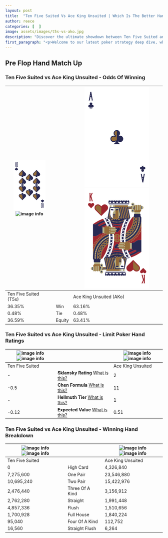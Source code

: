```yaml
---
layout: post
title:  "Ten Five Suited Vs Ace King Unsuited | Which Is The Better Hand In Poker? A Complete Guide"
author: reece
categories: [  ]
image: assets/images/t5s-vs-ako.jpg
description: "Discover the ultimate showdown between Ten Five Suited and Ace King Unsuited in poker! Uncover the odds, strategies, and scenarios where one hand triumphs over the other. Get ready to up your poker game with this thrilling analysis."
first_paragraph: "<p>Welcome to our latest poker strategy deep dive, where we're pitting two distinct hands against each other in a high-stakes showdown: Ten Five Suited vs Ace King Unsuited.</p><p>In the dynamic world of poker, every decision counts, and knowing which hand holds the upper hand is key to your success at the table.</p><p>In this article, we'll dissect these two hands, explore the scenarios where one dominates the other, and equip you with the knowledge to make strategic choices that can tip the odds in your favor.</p><p>Get ready to unravel the intriguing dynamics of these poker hands and elevate your game to new heights.</p>"
---
```




[comment]: # (sp0)

## Pre Flop Hand Match Up

<div class="table hand-ratings" markdown="1"> 



### Ten Five Suited vs Ace King Unsuited - Odds Of Winning


    
| ![image info](assets/images/hand1/T.png) ![image info](assets/images/hand1/5s.png) |  | ![image info](assets/images/hand2/A.png) ![image info](assets/images/hand2/ko.png) |
| -------- | -------- | -------- |
| Ten Five Suited (T5s) |  | Ace King Unsuited (AKo) |
| 36.35% | Win | 63.16% |
| 0.48% | Tie | 0.48% |
| 36.59% | Equity | 63.41% |




[comment]: # (sp1)



### Ten Five Suited vs Ace King Unsuited - Limit Poker Hand Ratings


    
| ![image info](https://www.riverpairs.com/assets/images/hand1/T.png) ![image info](https://www.riverpairs.com/assets/images/hand1/5s.png) |  | ![image info](https://www.riverpairs.com/assets/images/hand2/A.png) ![image info](https://www.riverpairs.com/assets/images/hand2/ko.png) |
| -------- | -------- | -------- |
| Ten Five Suited |  | Ace King Unsuited |
| - | **Sklansky Rating** [What is this?](/sklansky-rating-explained) | 2 |
| -0.5 | **Chen Formula** [What is this?](/chen-formula-explained) | 11 |
| - | **Hellmuth Tier** [What is this?](/Hellmuth-tier-explained) | 1 |
| -0.12 | **Expected Value** [What is this?](/expected-value-explained) | 0.51 |




[comment]: # (sp2)



### Ten Five Suited vs Ace King Unsuited - Winning Hand Breakdown


    
| ![image info](https://www.riverpairs.com/assets/images/hand1/T.png) ![image info](https://www.riverpairs.com/assets/images/hand1/5s.png) |  | ![image info](https://www.riverpairs.com/assets/images/hand2/A.png) ![image info](https://www.riverpairs.com/assets/images/hand2/ko.png) |
| -------- | -------- | -------- |
| Ten Five Suited |  | Ace King Unsuited |
| 0 | High Card | 4,326,840 |
| 7,275,600 | One Pair | 23,546,880 |
| 10,695,240 | Two Pair | 15,422,976 |
| 2,476,440 | Three Of A Kind | 3,156,912 |
| 2,762,280 | Straight | 1,991,448 |
| 4,857,336 | Flush | 1,510,656 |
| 1,700,928 | Full House | 1,840,224 |
| 95,040 | Four Of A Kind | 112,752 |
| 16,560 | Straight Flush | 6,264 |




[comment]: # (sp3)



</div>

[comment]: # (sp4)



[comment]: # (sp5)

